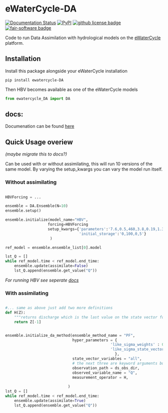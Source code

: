# eWaterCycle-DA
<!-- [![Python package](https://github.com/Daafip/ewatercycle-hbv/actions/workflows/test.yml/badge.svg?branch=main)](https://github.com/Daafip/ewatercycle-hbv/actions/workflows/test.yml) -->
[![Documentation Status](https://readthedocs.org/projects/ewatercycle-da/badge/?version=latest)](https://ewatercycle-da.readthedocs.io/en/latest/?badge=latest)
[![PyPI](https://img.shields.io/pypi/v/ewatercycle-DA)](https://pypi.org/project/ewatercycle-DA/)
[![github license badge](https://img.shields.io/github/license/Daafip/ewatercycle-DA)](https://github.com/Daafip/ewatercycle-DA)
[![fair-software badge](https://img.shields.io/badge/fair--software.eu-%E2%97%8F%20%20%E2%97%8F%20%20%E2%97%8F%20%20%E2%97%8B%20%20%E2%97%8B-yellow)](https://fair-software.eu)




Code to run Data Assimilation with hydrological models on the [eWaterCycle](https://github.com/eWaterCycle/ewatercycle) platform. 

## Installation
Install this package alongside your eWaterCycle installation

```console
pip install ewatercycle-DA
```

Then HBV becomes available as one of the eWaterCycle models

```python
from ewatercycle_DA import DA

```


## docs:
Documenation can be found [here](https://ewatercycle-da.readthedocs.io/en/latest/)


## Quick Usage overiew
_(maybe migrate this to docs?)_

Can be used with or without assimilating, this will run 10 versions of the same model.
By varying the setup_kwargs you can vary the model run itself.

### Without assimilating
```py

HBVForcing = ...

ensemble = DA.Ensemble(N=10)
ensemble.setup()

ensemble.initialize(model_name="HBV",
                   forcing=HBVForcing
                   setup_kwargs={'parameters':'7.6,0.5,460,3.8,0.19,1.3,0.082,0.0061',
                                 'initial_storage':'0,100,0,5'}
                    )

ref_model = ensemble.ensemble_list[0].model

lst_Q = []
while ref_model.time < ref_model.end_time:
    ensemble.update(assimilate=False)
    lst_Q.append(ensemble.get_value("Q"))
```
_For running HBV see seperate [docs](https://github.com/Daafip/ewatercycle-hbv)_
### With assimilating

```py

#... same as above just add two more definitions
def H(Z):
    """returns discharge which is the last value on the state vector for HBV"""
    return Z[-1] 


ensemble.initialize_da_method(ensemble_method_name = "PF", 
                              hyper_parameters = {
                                               'like_sigma_weights' : 0.05,
                                               'like_sigma_state_vector' : 0.01,
                                                 },
                              state_vector_variables = "all", 
                              # the next three are keyword arguments but are needed:
                              observation_path = ds_obs_dir,
                              observed_variable_name = "Q",
                              measurement_operator = H, 
                           
                            )
lst_Q = []
while ref_model.time < ref_model.end_time:
    ensemble.update(assimilate=True)
    lst_Q.append(ensemble.get_value("Q"))

```